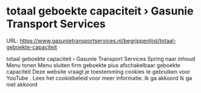 # totaal geboekte capaciteit › Gasunie Transport Services

URL: https://www.gasunietransportservices.nl/begrippenlijst/totaal-geboekte-capaciteit

totaal geboekte capaciteit › Gasunie Transport Services
Spring naar inhoud
Menu tonen
Menu sluiten
firm geboekte plus
afschakelbaar
geboekte
capaciteit
Deze website vraagt je toestemming cookies te gebruiken voor
YouTube
. Lees het
cookiebeleid
voor meer informatie.
Ik ga akkoord
Ik ga niet akkoord